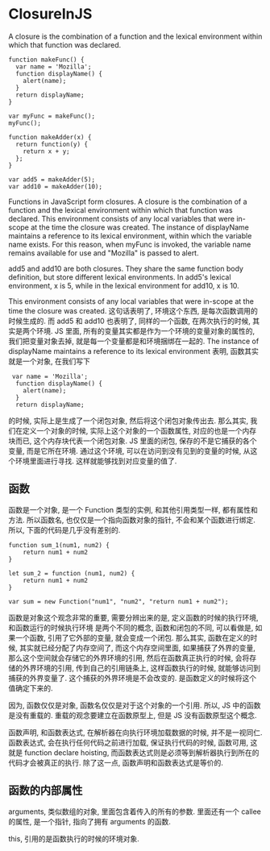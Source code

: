 # ClosureInJS

A closure is the combination of a function and the lexical environment within which that function was declared.

```JS
function makeFunc() {
  var name = 'Mozilla';
  function displayName() {
    alert(name);
  }
  return displayName;
}

var myFunc = makeFunc();
myFunc();

function makeAdder(x) {
  return function(y) {
    return x + y;
  };
}

var add5 = makeAdder(5);
var add10 = makeAdder(10);
```

Functions in JavaScript form closures. A closure is the combination of a function and the lexical environment within which that function was declared. This environment consists of any local variables that were in-scope at the time the closure was created. The instance of displayName maintains a reference to its lexical environment, within which the variable name exists. For this reason, when myFunc is invoked, the variable name remains available for use and "Mozilla" is passed to alert.

add5 and add10 are both closures. They share the same function body definition, but store different lexical environments. In add5's lexical environment, x is 5, while in the lexical environment for add10, x is 10.

This environment consists of any local variables that were in-scope at the time the closure was created. 这句话表明了, 环境这个东西, 是每次函数调用的时候生成的. 而 add5 和 add10 也表明了, 同样的一个函数, 在两次执行的时候, 其实是两个环境. JS 里面, 所有的变量其实都是作为一个环境的变量对象的属性的, 我们把变量对象去掉, 就是每一个变量都是和环境捆绑在一起的. The instance of displayName maintains a reference to its lexical environment 表明, 函数其实就是一个对象, 在我们写下

```JS
 var name = 'Mozilla';
  function displayName() {
    alert(name);
  }
  return displayName;
```

的时候, 实际上是生成了一个闭包对象, 然后将这个闭包对象传出去. 那么其实, 我们在定义一个对象的时候, 实际上这个对象的一个函数属性, 对应的也是一个内存块而已, 这个内存块代表一个闭包对象. JS 里面的闭包, 保存的不是它捕获的各个变量, 而是它所在环境. 通过这个环境, 可以在访问到没有见到的变量的时候, 从这个环境里面进行寻找. 这样就能够找到对应变量的值了.

## 函数

函数是一个对象, 是一个 Function 类型的实例, 和其他引用类型一样, 都有属性和方法. 所以函数名, 也仅仅是一个指向函数对象的指针, 不会和某个函数进行绑定. 所以, 下面的代码是几乎没有差别的.

```JS
function sum_1(num1, num2) {
    return num1 + num2
}

let sum_2 = function (num1, num2) {
    return num1 + num2
}

var sum = new Function("num1", "num2", "return num1 + num2"); 
```

函数是对象这个观念非常的重要, 需要分辨出来的是, 定义函数的时候的执行环境, 和函数运行的时候执行环境 是两个不同的概念, 函数和闭包的不同, 可以看做是, 如果一个函数, 引用了它外部的变量, 就会变成一个闭包. 那么其实, 函数在定义的时候, 其实就已经分配了内存空间了, 而这个内存空间里面, 如果捕获了外界的变量, 那么这个空间就会存储它的外界环境的引用, 然后在函数真正执行的时候, 会将存储的外界环境的引用, 传到自己的引用链条上, 这样函数执行的时候, 就能够访问到捕获的外界变量了. 这个捕获的外界环境是不会改变的. 是函数定义的时候将这个值确定下来的.

因为, 函数仅仅是对象, 函数名仅仅是对于这个对象的一个引用. 所以, JS 中的函数是没有重载的. 重载的观念要建立在函数原型上, 但是 JS 没有函数原型这个概念.

函数声明, 和函数表达式, 在解析器在向执行环境加载数据的时候, 并不是一视同仁. 函数表达式, 会在执行任何代码之前进行加载, 保证执行代码的时候, 函数可用, 这就是 function declare hoisting, 而函数表达式则是必须等到解析器执行到所在的代码才会被真正的执行. 除了这一点, 函数声明和函数表达式是等价的.

## 函数的内部属性

arguments, 类似数组的对象, 里面包含着传入的所有的参数. 里面还有一个 callee 的属性, 是一个指针, 指向了拥有 arguments 的函数.

this, 引用的是函数执行的时候的环境对象.